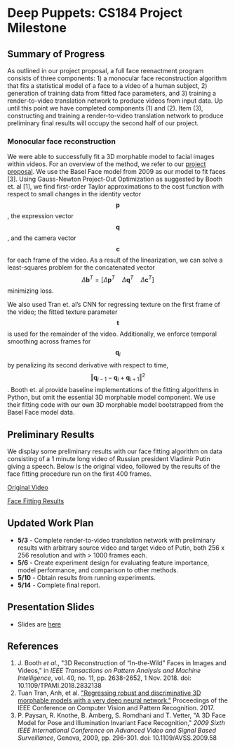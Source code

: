 # Deep Puppets: CS184 Project Milestone

## Summary of Progress

As outlined in our project proposal, a full face reenactment program consists of three components: 1) a monocular face reconstruction algorithm that fits a statistical model of a face to a video of a human subject, 2) generation of training data from fitted face parameters, and 3) training a render-to-video translation network to produce videos from input data. Up until this point we have completed components (1) and (2). Item (3), constructing and training a render-to-video translation network to produce preliminary final results will occupy the second half of our project.


### Monocular face reconstruction

We were able to successfully fit a 3D morphable model to facial images within videos. For an overview of the method, we refer to our [project proposal](http://juliazluo.me/deep-puppets/). We use the Basel Face model from 2009 as our model to fit faces [3]. Using Gauss-Newton Project-Out Optimization as suggested by Booth et. al [1], we find first-order Taylor approximations to the cost function with respect to small changes in the identity vector $$\mathbf{p}$$, the expression vector $$\mathbf{q}$$, and the camera vector $$\mathbf{c}$$ for each frame of the video. As a result of the linearization, we can solve a least-squares problem for the concatenated vector $$\Delta \mathbf{b}^T = [\Delta \mathbf{p}^T \quad \Delta \mathbf{q}^T \quad \Delta\mathbf{c}^T ]$$ minimizing loss. 

We also used Tran et. al’s CNN for regressing texture on the first frame of the video; the fitted texture parameter $$\mathbf{t}$$ is used for the remainder of the video. Additionally, we enforce temporal smoothing across frames for $$\mathbf{q}_i$$ by penalizing its second derivative with respect to time, $$\Vert \mathbf{q}_{i - 1} - \mathbf{q}_i + \mathbf{q}_{i + 1}\Vert^2$$. Booth et. al provide baseline implementations of the fitting algorithms in Python, but omit the essential 3D morphable model component. We use their fitting code with our own 3D morphable model bootstrapped from the Basel Face model data.

## Preliminary Results

We display some preliminary results with our face fitting algorithm on data consisting of a 1 minute long video of Russian president Vladimir Putin giving a speech. Below is the original video, followed by the results of the face fitting procedure run on the first 400 frames.

[Original Video](https://www.dropbox.com/s/zegd33k7gcn7e2h/putin_trimmed.mp4?dl=0)

[Face Fitting Results](https://www.dropbox.com/s/yx0cz1uyke3k8u8/output_putin.mp4?dl=0)

## Updated Work Plan
- **5/3** - Complete render-to-video translation network with preliminary results with arbitrary source video and target video of Putin, both 256 x 256 resolution and with > 1000 frames each.
- **5/6** - Create experiment design for evaluating feature importance, model performance, and comparison to other methods.
- **5/10** - Obtain results from running experiments.
- **5/14** - Complete final report.

## Presentation Slides
- Slides are [here](https://docs.google.com/presentation/d/1wTYnFj7GueIIdZznx7TwNP3OmXGL6bzatO8idJZYVvM/edit?usp=sharing)

## References
1. J. Booth *et al*., "3D Reconstruction of “In-the-Wild” Faces in Images and Videos," in *IEEE Transactions on Pattern Analysis and Machine Intelligence*, vol. 40, no. 11, pp. 2638-2652, 1 Nov. 2018. doi: 10.1109/TPAMI.2018.2832138
2. Tuan Tran, Anh, et al. ["Regressing robust and discriminative 3D morphable models with a very deep neural network."](https://arxiv.org/pdf/1612.04904v1.pdf) Proceedings of the IEEE Conference on Computer Vision and Pattern Recognition. 2017.
3. P. Paysan, R. Knothe, B. Amberg, S. Romdhani and T. Vetter, "A 3D Face Model for Pose and Illumination Invariant Face Recognition," *2009 Sixth IEEE International Conference on Advanced Video and Signal Based Surveillance*, Genova, 2009, pp. 296-301. doi: 10.1109/AVSS.2009.58

<script src="https://cdn.mathjax.org/mathjax/latest/MathJax.js?config=TeX-AMS-MML_HTMLorMML" type="text/javascript"></script>
